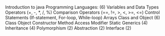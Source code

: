 Introduction to java Programming Languages: (6)
    Variables and Data Types
    Operators (+, -, *, /, %)
    Comparison Operators (==, !=, >, <, >=, <=)
    Control Statements (If-statement, For-loop, While-loop)
    Arrays
Class and Object (6)
    Class
    Object
    Constructor
    Method
    Access Modifier
    Static
Generics (4)
Inheritance (4)
Polymorphism (2)
Abstraction (2)
Interface (2)